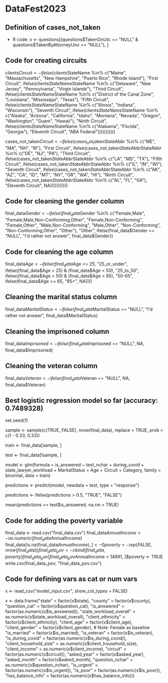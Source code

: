 # DataFest2023

## Definition of cases_not_taken
- R code: x <- questions[(questions$TakenOnUtc == "NULL" & questions$TakenByAttorneyUno == "NULL"), ]

## Code for creating circuits

clients$Circuit <- ifelse(clients$StateName %in% c("Maine", "Massachusetts", "New Hampshire", "Puerto Rico", "Rhode Island"), "First Circuit", ifelse(clients$StateName %in% c("Connecticut", "New York", "Vermont"), "Second Circuit", ifelse(clients$StateName %in% c("Delaware", "New Jersey", "Pennsylvania", "Virgin Islands"), "Third Circuit", ifelse(clients$StateName %in% c("Maryland", "North Carolina", "South Carolina", "Virginia", "West Virginia"), "Fourth Circuit", ifelse(clients$StateName %in% c("District of the Canal Zone", "Louisiana", "Mississippi", "Texas"), "Fifth Circuit", ifelse(clients$StateName %in% c("Kentucky", "Michigan", "Ohio", "Tennessee"), "Sixth Circuit", ifelse(clients$StateName %in% c("Illinois", "Indiana", "Wisconsin"), "Seventh Circuit", ifelse(clients$StateName %in% c("Arkansas", "Iowa", "Minnesota", "Missouri", "Nebraska", "North Dakota", "South Dakota"), "Eighth Circuit", ifelse(clients$StateName %in% c("Alaska", "Arizona", "California", "Idaho", "Montana",  "Nevada", "Oregon", "Washington", "Guam", "Hawaii"), "Ninth Circuit", ifelse(clients$StateName %in% c("Colorado", "Kansas", "New Mexico", "Oklahoma", "Utah", "Wyoming"), "Tenth Circuit", ifelse(clients$StateName %in% c("Alabama", "Florida", "Georgia"), "Eleventh Circuit", "ABA Federal")))))))))))

cases_not_taken$Circuit <- ifelse(cases_not_taken$StateAbbr %in% c("ME", "MA", "NH", "RI"), "First Circuit", ifelse(cases_not_taken$StateAbbr %in% c("CT", "NY", "VT"), "Second Circuit", ifelse(cases_not_taken$StateAbbr %in% c("DE", "NJ", "PA"), "Third Circuit", ifelse(cases_not_taken$StateAbbr %in% c("MD", "NC", "SC", "VA", "WV"), "Fourth Circuit", ifelse(cases_not_taken$StateAbbr %in% c("LA", "MS", "TX"), "Fifth Circuit", ifelse(cases_not_taken$StateAbbr %in% c("KY", "MI", "OH", "TN"), "Sixth Circuit", ifelse(cases_not_taken$StateAbbr %in% c("IL", "IN", "WI"), "Seventh Circuit", ifelse(cases_not_taken$StateAbbr %in% c("AR", "IA", "MN", "MO", "NE", "ND", "SD"), "Eighth Circuit", ifelse(cases_not_taken$StateAbbr %in% c("AK", "AZ", "CA", "ID", "MT", "NV", "OR", "WA", "HI"), "Ninth Circuit", ifelse(cases_not_taken$StateAbbr %in% c("CO", "KS", "NM", "OK", "UT", "WY"), "Tenth Circuit", ifelse(cases_not_taken$StateAbbr %in% c("AL", "FL", "GA"), "Eleventh Circuit", NA)))))))))))

## Code for cleaning the gender column

final_data$Gender <- ifelse(final_data$Gender %in% c("Female,Male", "Female,Male,Non-Conforming,Other", "Female,Non-Conforming", "Female,Other", "Male,Non-Conforming", "Male,Other", "Non-Conforming", "Non-Conforming,Other", "Other"), "Other", ifelse(final_data$Gender == "NULL", "I'd rather not answer", final_data$Gender))

## Code for cleaning the age column

final_data$Age <- ifelse(final_data$Age <= 25, "25_or_under", ifelse((final_data$Age > 25) & (final_data$Age < 50), "25_to_50", ifelse((final_data$Age > 50) & (final_data$Age < 65), "50-65", ifelse(final_data$Age >= 65, "65+", NA))))

## Cleaning the marital status column

final_data$MaritalStatus <- ifelse(final_data$MaritalStatus == "NULL", "I'd rather not answer", final_data$MaritalStatus)

## Cleaning the imprisoned column

final_data$Imprisoned <- ifelse(final_data$Imprisoned == "NULL", NA, final_data$Imprisoned)

## Cleaning the veteran column

final_data$Veteran <- ifelse(final_data$Veteran == "NULL", NA, final_data$Veteran)

## Best logistic regression model so far (accuracy: 0.7489328)

set.seed(1)

sample <- sample(c(TRUE, FALSE), nrow(final_data), replace = TRUE, prob = c(1 - 0.33, 0.33))

train <- final_data[sample, ]

test <- final_data[!sample, ]

model <- glm(formula = is_answered ~ text_nchar + during_covid + state_lawyer_workload + MaritalStatus + Age + Circuit + Category, family = binomial, data = train)

predictions <- predict(model, newdata = test, type = "response")

predictions <- ifelse(predictions > 0.5, "TRUE", "FALSE")

mean(predictions == test$is_answered, na.rm = TRUE)


## Code for adding the poverty variable 

final_data <- read.csv("final_data.csv")
final_data$AnnualIncome <- as.numeric(final_data$AnnualIncome)
final_data[is.na(final_data$AnnualIncome), ] <- 0
poverty <- rep(FALSE, nrow(final_data))
final_data_pov <- cbind(final_data, poverty)
final_data_pov[final_data_pov$AnnualIncome < 14891, ]$poverty <- TRUE
write.csv(final_data_pov, "final_data_pov.csv")


## Code for defining vars as cat or num vars
x <- read_csv("model_input.csv", show_col_types = FALSE)

x <- data.frame("state"                  = factor(x$state),
                "county"                 = factor(x$county),
                "question_cat"           = factor(x$question_cat),
                "is_answered"            = factor(as.numeric(x$is_answered)),
                "state_workload_overall" = as.numeric(x$state_workload_overall),
                "client_ethnicity"       = factor(x$client_ethnicity),
                "client_age"             = factor(x$client_age),
                "client_gender"          = factor(x$client_gender), # Note: Female as baseline
                "is_married"             = factor(x$is_married),
                "is_veteran"             = factor(x$is_veteran),
                "is_during_covid"        = factor(as.numeric(x$is_during_covid)),
                "client_household_size"  = as.numeric(x$client_household_size),
                "client_income"          = as.numeric(x$client_income),
                "circuit"                = factor(as.numeric(x$circuit)),
                "asked_year"             = factor(x$asked_year),
                "asked_month"            = factor(x$asked_month),
                "question_nchar"         = as.numeric(x$question_nchar),
                "is_urgent"              = factor(as.numeric(x$is_urgent)),
                "is_poor"                = factor(as.numeric(x$is_poor)),
                "has_balance_info"       = factor(as.numeric(x$has_balance_info)))



